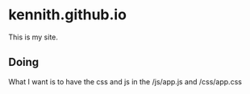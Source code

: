 # kennith.github.io

This is my site.

## Doing

What I want is to have the css and js in the /js/app.js and /css/app.css 